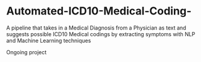 # Automated-ICD10-Medical-Coding-

A pipeline that takes in a Medical Diagnosis from a Physician as text and suggests possible ICD10
Medical codings by extracting symptoms with NLP and Machine Learning techniques

Ongoing project

